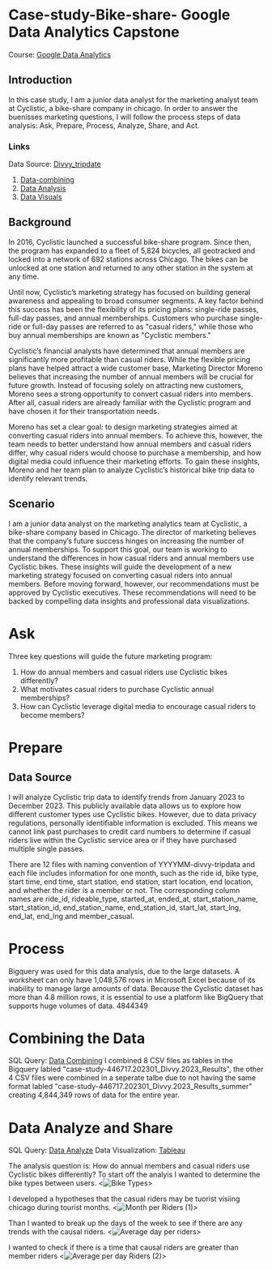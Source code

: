 # Case-study-Bike-share- Google Data Analytics Capstone
Course: [Google Data Analytics](https://www.coursera.org/learn/google-data-analytics-capstone)

## Introduction 
In this case study, I am a junior data analyst for the marketing analyst team at Cyclistic, a bike-share company in chicago. In order to answer the buenisses marketing questions, I will follow the process steps of data analysis: Ask, Prepare, Process, Analyze, Share, and Act. 

### Links
Data Source: [Divvy_tripdate](https://divvy-tripdata.s3.amazonaws.com/index.html)
1. [Data-combining](Data-combining)
2. [Data Analysis](https://github.com/BTiffee/Case-study-Bike-share/blob/161b526fbdefc122bcd339883484f7450934f46f/Data%20Analysis)
3. [Data Visuals](https://public.tableau.com/views/CaseStudy-BikeShare_17360392452470/Sheet2?:language=en-US&:sid=&:redirect=auth&:display_count=n&:origin=viz_share_link)

## Background
In 2016, Cyclistic launched a successful bike-share program. Since then, the program has expanded to a fleet of 5,824 bicycles, all geotracked and locked into a network of 692 stations across Chicago. The bikes can be unlocked at one station and returned to any other station in the system at any time.

Until now, Cyclistic’s marketing strategy has focused on building general awareness and appealing to broad consumer segments. A key factor behind this success has been the flexibility of its pricing plans: single-ride passes, full-day passes, and annual memberships. Customers who purchase single-ride or full-day passes are referred to as "casual riders," while those who buy annual memberships are known as "Cyclistic members."

Cyclistic’s financial analysts have determined that annual members are significantly more profitable than casual riders. While the flexible pricing plans have helped attract a wide customer base, Marketing Director Moreno believes that increasing the number of annual members will be crucial for future growth. Instead of focusing solely on attracting new customers, Moreno sees a strong opportunity to convert casual riders into members. After all, casual riders are already familiar with the Cyclistic program and have chosen it for their transportation needs.

Moreno has set a clear goal: to design marketing strategies aimed at converting casual riders into annual members. To achieve this, however, the team needs to better understand how annual members and casual riders differ, why casual riders would choose to purchase a membership, and how digital media could influence their marketing efforts. To gain these insights, Moreno and her team plan to analyze Cyclistic’s historical bike trip data to identify relevant trends.

 ## Scenario
I am a junior data analyst on the marketing analytics team at Cyclistic, a bike-share company based in Chicago. The director of marketing believes that the company’s future success hinges on increasing the number of annual memberships. To support this goal, our team is working to understand the differences in how casual riders and annual members use Cyclistic bikes. These insights will guide the development of a new marketing strategy focused on converting casual riders into annual members. Before moving forward, however, our recommendations must be approved by Cyclistic executives. These recommendations will need to be backed by compelling data insights and professional data visualizations.

# Ask
Three key questions will guide the future marketing program:

1. How do annual members and casual riders use Cyclistic bikes differently?
2. What motivates casual riders to purchase Cyclistic annual memberships?
3. How can Cyclistic leverage digital media to encourage casual riders to become members?

# Prepare
## Data Source
I will analyze Cyclistic trip data to identify trends from January 2023 to December 2023. This publicly available data allows us to explore how different customer types use Cyclistic bikes. However, due to data privacy regulations, personally identifiable information is excluded. This means we cannot link past purchases to credit card numbers to determine if casual riders live within the Cyclistic service area or if they have purchased multiple single passes.

There are 12 files with naming convention of YYYYMM-divvy-tripdata and each file includes information for one month, such as the ride id, bike type, start time, end time, start station, end station, start location, end location, and whether the rider is a member or not. The corresponding column names are ride_id, rideable_type, started_at, ended_at, start_station_name, start_station_id, end_station_name, end_station_id, start_lat, start_lng, end_lat, end_lng and member_casual.

# Process
Bigquery was used for this data analysis, due to the large datasets. 
A worksheet can only have 1,048,576 rows in Microsoft Excel because of its inability to manage large amounts of data. Because the Cyclistic dataset has more than 4.8 million rows, it is essential to use a platform like BigQuery that supports huge volumes of data.
4844349

# Combining the Data
SQL Query: [Data Combining](Data-combining)
I combined 8 CSV files as tables in the Bigquery labled "case-study-446717.202301_Divvy.2023_Results", the other 4 CSV files were combined in a seperate talbe due to not having the same format labled "case-study-446717.202301_Divvy.2023_Results_summer" creating 4,844,349 rows of data for the entire year. 

# Data Analyze and Share 
SQL Query: [Data Analyze](https://github.com/BTiffee/Case-study-Bike-share/blob/161b526fbdefc122bcd339883484f7450934f46f/Data%20Analysis)
Data Visualization: [Tableau](https://public.tableau.com/views/CaseStudy-BikeShare_17360392452470/Sheet2?:language=en-US&:sid=&:redirect=auth&:display_count=n&:origin=viz_share_link)

The analysis question is: How do annual members and casual riders use Cyclistic bikes differently?
To start off the analyis I wanted to determine the bike types between users. 
<picture><![Bike Types](https://github.com/user-attachments/assets/47fd748b-adb4-45fe-931c-27220acbe373)>

I developed a hypotheses that the casual riders may be tuorist visiing chicago during tourist months. 
<picture><![Month per Riders (1)](https://github.com/user-attachments/assets/b6653f64-4b50-4f81-a6f0-a479f74626af)>


Than I wanted to break up the days of the week to see if there are any trends with the causal riders.
<picture><![Average day per riders](https://github.com/user-attachments/assets/897a4091-966d-4398-8c8d-43e7158ac058)>




I wanted to check if there is a time that causal riders are greater than member riders
<picture><![Average per day Riders (2)](https://github.com/user-attachments/assets/c694a554-05d9-489e-813a-093a95783c73)>









